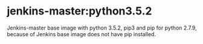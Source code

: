 # jenkins-master:python3.5.2

Jenkins-master base image with python 3.5.2, pip3 and pip for python 2.7.9, because of Jenkins base image does not have pip installed.